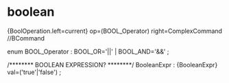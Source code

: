 # boolean 

 {BoolOperation.left=current} op=(BOOL_Operator) right=ComplexCommand //BCommand

enum BOOL_Operator : BOOL_OR='||' | BOOL_AND='&&' ;

/******** BOOLEAN EXPRESSION? ********/
BooleanExpr : {BooleanExpr} val=('true'|'false')  ;
